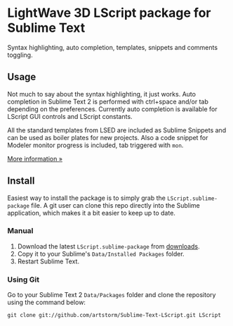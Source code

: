 # LightWave 3D LScript package for Sublime Text

Syntax highlighting, auto completion, templates, snippets and comments toggling.

Usage
-----

Not much to say about the syntax highlighting, it just works. Auto completion in Sublime Text 2 is performed with ctrl+space and/or tab depending on the preferences. Currently auto completion is available for LScript GUI controls and LScript constants.

All the standard templates from LSED are included as Sublime Snippets and can be used as boiler plates for new projects. Also a code snippet for Modeler monitor progress is included, tab triggered with `mon`.

[More information &raquo;](http://www.artstorm.net/plugins/lscript-sublime-text-package/)

## Install
Easiest way to install the package is to simply grab the `LScript.sublime-package` file. A git user can clone this repo directly into the Sublime application, which makes it a bit easier to keep up to date.

### Manual

1. Download the latest `LScript.sublime-package` from [downloads](https://github.com/artstorm/Sublime-Text-LScript/downloads).
2. Copy it to your Sublime's `Data/Installed Packages` folder.
3. Restart Sublime Text.

### Using Git

Go to your Sublime Text 2 `Data/Packages` folder and clone the repository using the command below:

    git clone git://github.com/artstorm/Sublime-Text-LScript.git LScript
